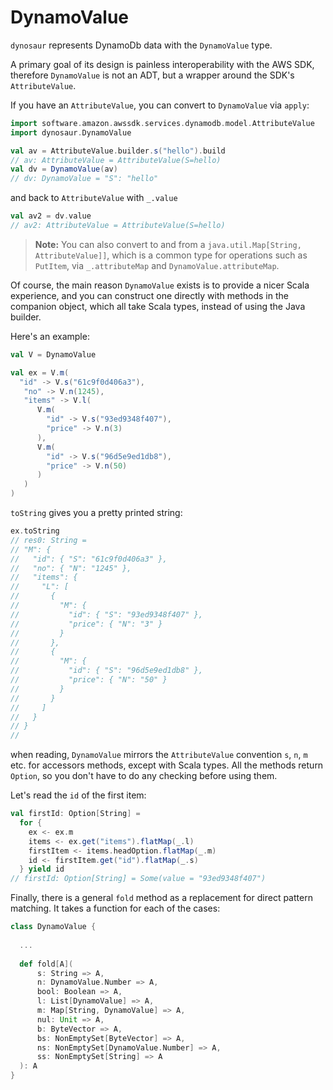 # DynamoValue

`dynosaur` represents DynamoDb data with the `DynamoValue` type.

A primary goal of its design is painless interoperability with the AWS
SDK, therefore `DynamoValue` is not an ADT, but a wrapper around the
SDK's `AttributeValue`.

If you have an `AttributeValue`, you can convert to `DynamoValue` via
`apply`:

```scala
import software.amazon.awssdk.services.dynamodb.model.AttributeValue
import dynosaur.DynamoValue

val av = AttributeValue.builder.s("hello").build
// av: AttributeValue = AttributeValue(S=hello)
val dv = DynamoValue(av)
// dv: DynamoValue = "S": "hello"
```

and back to `AttributeValue` with `_.value`

```scala
val av2 = dv.value
// av2: AttributeValue = AttributeValue(S=hello)
```

> **Note:** You can also convert to and from a `java.util.Map[String,
AttributeValue]]`, which is a common type for operations such as
`PutItem`, via `_.attributeMap` and `DynamoValue.attributeMap`.

Of course, the main reason `DynamoValue` exists is to provide a
nicer Scala experience, and you can construct one directly with
methods in the companion object, which all take Scala types, instead
of using the Java builder.

Here's an example:

```scala
val V = DynamoValue

val ex = V.m(
  "id" -> V.s("61c9f0d406a3"),
   "no" -> V.n(1245),
   "items" -> V.l(
      V.m(
        "id" -> V.s("93ed9348f407"),
        "price" -> V.n(3)
      ),
      V.m(
        "id" -> V.s("96d5e9ed1db8"),
        "price" -> V.n(50)
      )
   )
)
```

`toString` gives you a pretty printed string:

```scala
ex.toString
// res0: String = 
// "M": {
//   "id": { "S": "61c9f0d406a3" },
//   "no": { "N": "1245" },
//   "items": {
//     "L": [
//       {
//         "M": {
//           "id": { "S": "93ed9348f407" },
//           "price": { "N": "3" }
//         }
//       },
//       {
//         "M": {
//           "id": { "S": "96d5e9ed1db8" },
//           "price": { "N": "50" }
//         }
//       }
//     ]
//   }
// }
//
```

when reading, `DynamoValue` mirrors the `AttributeValue` convention
`s`, `n`, `m` etc. for accessors methods, except with Scala types. All
the methods return `Option`, so you don't have to do any checking
before using them.

Let's read the `id` of the first item:

```scala
val firstId: Option[String] =
  for {
    ex <- ex.m
    items <- ex.get("items").flatMap(_.l)
    firstItem <- items.headOption.flatMap(_.m)
    id <- firstItem.get("id").flatMap(_.s)
  } yield id
// firstId: Option[String] = Some(value = "93ed9348f407")
```

Finally, there is a general `fold` method as a replacement for direct
pattern matching. It takes a function for each of the cases:

```scala
class DynamoValue {
  
  ...
  
  def fold[A](
      s: String => A,
      n: DynamoValue.Number => A,
      bool: Boolean => A,
      l: List[DynamoValue] => A,
      m: Map[String, DynamoValue] => A,
      nul: Unit => A,
      b: ByteVector => A,
      bs: NonEmptySet[ByteVector] => A,
      ns: NonEmptySet[DynamoValue.Number] => A,
      ss: NonEmptySet[String] => A
  ): A
}
```
